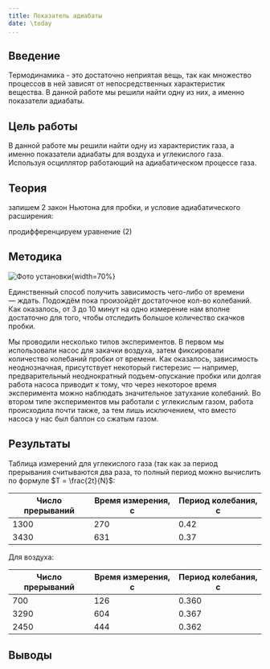 ```yaml
---
title: Показатель адиабаты
date: \today
...
```


## Введение

Термодинамика - это достаточно неприятая вещь, так как множество процессов в ней зависят от непосредственных характеристик вещества. В данной работе мы решили найти одну из них, а именно показатели адиабаты.

## Цель работы

В данной работе мы решили найти одну из характеристик газа, а именно показатели адиабаты для воздуха и углекислого газа. Используя осциллятор работающий на адиабатическом процессе газа.

## Теория

запишем 2 закон Ньютона для пробки, и условие адиабатического расширения:


 
продифференцируем уравнение (2)





## Методика

![Фото установки](images_src/image-20220502225131905.png){width=70%}

Единственный способ получить зависимость чего-либо от времени — ждать. Подождём пока произойдёт достаточное кол-во колебаний. Как оказалось, от 3 до 10 минут на одно измерение нам вполне достаточно для того, чтобы отследить большое количество скачков пробки.

Мы проводили несколько типов экспериментов. В первом мы использовали насос для закачки воздуха, затем фиксировали количество колебаний пробки от времени. Как оказалось, зависимость неоднозначная, присутствует некоторый гистерезис — например, предварительный неоднократный подъем-опускание пробки или долгая работа насоса приводит к тому, что через некоторое время эксперимента можно наблюдать значительное затухание колебаний. Во втором типе экспериментов мы работали с углекислым газом, работа происходила почти также, за тем лишь исключением, что вместо насоса у нас был баллон со сжатым газом. 

## Результаты

Таблица измерений для углекислого газа (так как за период прерывания считываются два раза, то полный период можно вычислить по формуле $T = \frac{2t}{N}$:

| Число прерываний | Время измерения, с | Период колебания, с |
| ---------------- | ------------------ | ------------------- |
| 1300             | 270                | 0.42                |
| 3430             | 631                | 0.37                |

Для воздуха:

| Число прерываний | Время измерения, с | Период колебания, с |
| ---------------- | ------------------ | ------------------- |
| 700              | 126                | 0.360               |
| 3290             | 604                | 0.367               |
| 2450             | 444                | 0.362               |




## Выводы

